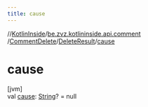 ```yaml
---
title: cause
---
```

//[KotlinInside](../../../../index.html)/[be.zvz.kotlininside.api.comment](../../index.html)
/[CommentDelete](../index.html)/[DeleteResult](index.html)/[cause](cause.html)

# cause

[jvm]\
val [cause](cause.html): [String](https://kotlinlang.org/api/latest/jvm/stdlib/kotlin/-string/index.html)? = null




